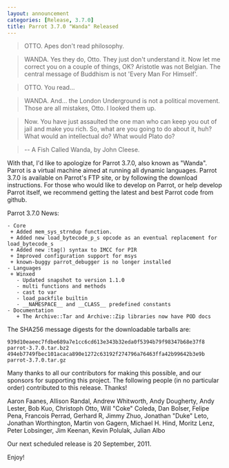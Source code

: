 ```yaml
---
layout: announcement
categories: [Release, 3.7.0]
title: Parrot 3.7.0 "Wanda" Released
---
```


> OTTO. Apes don't read philosophy.

> WANDA. Yes they do, Otto. They just don't understand it.
>   Now let me correct you on a couple of things, OK?
>   Aristotle was not Belgian. The central message of
>   Buddhism is not 'Every Man For Himself'.

> OTTO. You read...

> WANDA. And... the London Underground is not a political
>   movement. Those are all mistakes, Otto. I looked them up.

>   Now. You have just assaulted the one man who can keep you
>   out of jail and make you rich. So, what are you going to do
>   about it, huh? What would an intellectual do?
>   What would Plato do?

> -- A Fish Called Wanda, by John Cleese.

With that, I'd like to apologize for Parrot 3.7.0, also known as "Wanda". Parrot
is a virtual machine aimed at running all dynamic languages. Parrot 3.7.0 is
available on Parrot's FTP site, or by following the download instructions. For
those who would like to develop on Parrot, or help develop Parrot itself, we
recommend getting the latest and best Parrot code from github.

Parrot 3.7.0 News:

    - Core
     + Added mem_sys_strndup function.
     + Added new load_bytecode_p_s opcode as an eventual replacement for
    load_bytecode_s
     + Added new :tag() syntax to IMCC for PIR
     + Improved configuration support for msys
     + known-buggy parrot_debugger is no longer installed
    - Languages
     + Winxed
       - Updated snapshot to version 1.1.0
       - multi functions and methods
       - cast to var
       - load_packfile builtin
       - __NAMESPACE__ and __CLASS__ predefined constants
    - Documentation
       + The Archive::Tar and Archive::Zip libraries now have POD docs

The SHA256 message digests for the downloadable tarballs are:

    939d10eaeec7fdbe689a7e1cc6cd613e343b32eda0f5394b79f98347b68e37f8 parrot-3.7.0.tar.bz2
    494eb7749fbec101acaca890e1272c63192f274796a76463ffa42b99642b3e9b parrot-3.7.0.tar.gz

Many thanks to all our contributors for making this possible, and our sponsors
for supporting this project. The following people (in no particular
order) contributed to this release. Thanks!

Aaron Faanes, Allison Randal, Andrew Whitworth, Andy Dougherty, Andy
Lester, Bob Kuo, Christoph Otto, Will "Coke" Coleda, Dan Bolser,
Felipe Pena, Francois Perrad, Gerhard R, Jimmy Zhuo, Jonathan "Duke"
Leto, Jonathan Worthington, Martin von Gagern, Michael H. Hind, Moritz
Lenz, Peter Lobsinger, Jim Keenan, Kevin Polulak, Julian Albo

Our next scheduled release is 20 September, 2011.

Enjoy!
